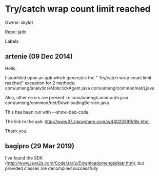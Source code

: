 # Try/catch wrap count limit reached

Owner: skylot

Repo: jadx

Labels: 

## artenie (09 Dec 2014)

Hello, 

I stumbled upon an apk which generates the " Try/catch wrap count limit reached" exception for 2 methods:
    com/umeng/analytics/MobclickAgent.java
    com/umeng/common/net/j.java

Also, other errors are present in:
    com/umeng/common/b.java
    com/umeng/common/net/DownloadingService.java

This has been run with --show-bad-code.

The link to the apk: 
http://www37.zippyshare.com/v/44023399/file.html

Thank you. 


## bagipro (29 Mar 2019)

I've found the SDK (http://www.java2s.com/Code/Jar/u/Downloadumengsdkjar.htm), but provided classes are decompiled successfully

